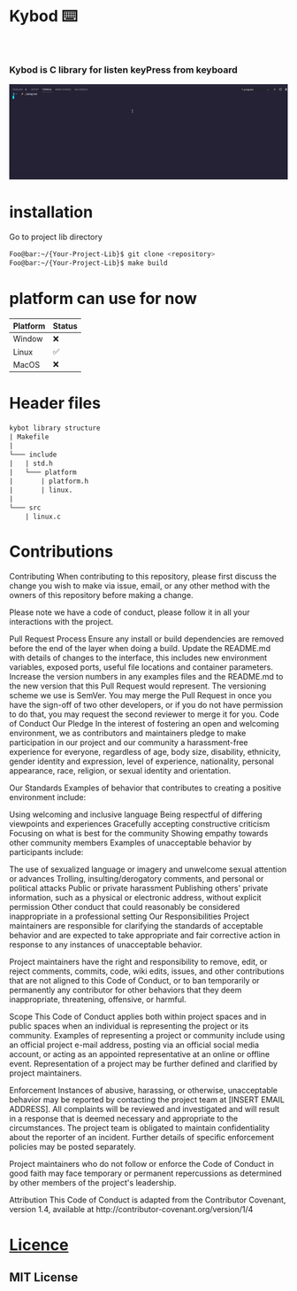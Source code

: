 # Kybod :keyboard:

<br>

### Kybod is C library for listen keyPress from keyboard

![GIF](docs/GIF/overview.gif)

# installation

Go to project lib directory

```bash
Foo@bar:~/{Your-Project-Lib}$ git clone <repository>
Foo@bar:~/{Your-Project-Lib}$ make build
```

# platform can use for now

| Platform | Status             |
| -------- | ------------------ |
| Window   | ❌                 |
| Linux    | :white_check_mark: |
| MacOS    | ❌                 |

# Header files

```
kybot library structure
| Makefile
|
└─── include
|   | std.h
|   └─── platform
|       | platform.h
|       | linux.
|
└─── src
    | linux.c
```

# Contributions

<p>
Contributing
When contributing to this repository, please first discuss the change you wish to make via issue, email, or any other method with the owners of this repository before making a change.
</p>
<p>
Please note we have a code of conduct, please follow it in all your interactions with the project.
</p>
<p>
Pull Request Process
Ensure any install or build dependencies are removed before the end of the layer when doing a build.
Update the README.md with details of changes to the interface, this includes new environment variables, exposed ports, useful file locations and container parameters.
Increase the version numbers in any examples files and the README.md to the new version that this Pull Request would represent. The versioning scheme we use is SemVer.
You may merge the Pull Request in once you have the sign-off of two other developers, or if you do not have permission to do that, you may request the second reviewer to merge it for you.
Code of Conduct
Our Pledge
In the interest of fostering an open and welcoming environment, we as contributors and maintainers pledge to make participation in our project and our community a harassment-free experience for everyone, regardless of age, body size, disability, ethnicity, gender identity and expression, level of experience, nationality, personal appearance, race, religion, or sexual identity and orientation.
</p>
<p>
Our Standards
Examples of behavior that contributes to creating a positive environment include:

Using welcoming and inclusive language
Being respectful of differing viewpoints and experiences
Gracefully accepting constructive criticism
Focusing on what is best for the community
Showing empathy towards other community members
Examples of unacceptable behavior by participants include:

The use of sexualized language or imagery and unwelcome sexual attention or advances
Trolling, insulting/derogatory comments, and personal or political attacks
Public or private harassment
Publishing others' private information, such as a physical or electronic address, without explicit permission
Other conduct that could reasonably be considered inappropriate in a professional setting
Our Responsibilities
Project maintainers are responsible for clarifying the standards of acceptable behavior and are expected to take appropriate and fair corrective action in response to any instances of unacceptable behavior.

Project maintainers have the right and responsibility to remove, edit, or reject comments, commits, code, wiki edits, issues, and other contributions that are not aligned to this Code of Conduct, or to ban temporarily or permanently any contributor for other behaviors that they deem inappropriate, threatening, offensive, or harmful.

Scope
This Code of Conduct applies both within project spaces and in public spaces when an individual is representing the project or its community. Examples of representing a project or community include using an official project e-mail address, posting via an official social media account, or acting as an appointed representative at an online or offline event. Representation of a project may be further defined and clarified by project maintainers.

Enforcement
Instances of abusive, harassing, or otherwise, unacceptable behavior may be reported by contacting the project team at [INSERT EMAIL ADDRESS]. All complaints will be reviewed and investigated and will result in a response that is deemed necessary and appropriate to the circumstances. The project team is obligated to maintain confidentiality about the reporter of an incident. Further details of specific enforcement policies may be posted separately.

Project maintainers who do not follow or enforce the Code of Conduct in good faith may face temporary or permanent repercussions as determined by other members of the project's leadership.

</p>
<p>
Attribution
This Code of Conduct is adapted from the Contributor Covenant, version 1.4, available at http://contributor-covenant.org/version/1/4 
</p>

# [Licence](LICENSE)
## MIT License

